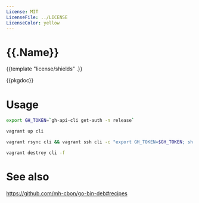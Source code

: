 ```yaml
---
License: MIT
LicenseFile: ../LICENSE
LicenseColor: yellow
---
```

# {{.Name}}

{{template "license/shields" .}}

{{pkgdoc}}

# Usage

```sh
export GH_TOKEN=`gh-api-cli get-auth -n release`

vagrant up cli

vagrant rsync cli && vagrant ssh cli -c "export GH_TOKEN=$GH_TOKEN; sh /vagrant/vagrant-run.sh"

vagrant destroy cli -f
```

# See also

https://github.com/mh-cbon/go-bin-deb#recipes
